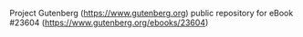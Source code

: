 Project Gutenberg (https://www.gutenberg.org) public repository for eBook #23604 (https://www.gutenberg.org/ebooks/23604)
